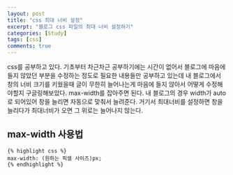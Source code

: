 ```yaml
---
layout: post
title: "css 최대 너비 설정"
excerpt: "블로그 css 파일의 최대 너비 설정하기"
categories: [Study]
tags: [css]
comments: true
---
```


css를 공부하고 있다. 기초부터 차근차근 공부하기에는 시간이 없어서 블로그에 마음에 들지 않았던 부분을 수정하는 정도로 필요한 내용들만 공부하고 있는데 내 블로그에서 창의 너비 크기를 키웠을때 글이 무한히 늘어나는게 마음에 들지 않아서 어떻게 수정해야할지 구글링해보았다. max-width를 잡아주면 된다. 내 블로그의 경우 width가 auto로 되어있어 창을 늘리면 자동으로 맞춰서 늘려준다. 거기서 최대너비를 설정하면 창을 늘리다가 최대너비가 오면 그 위로는 늘어나지 않는다. 

## max-width 사용법

	{% highlight css %}
	max-width: (원하는 픽셀 사이즈)px;
	{% endhighlight %}
